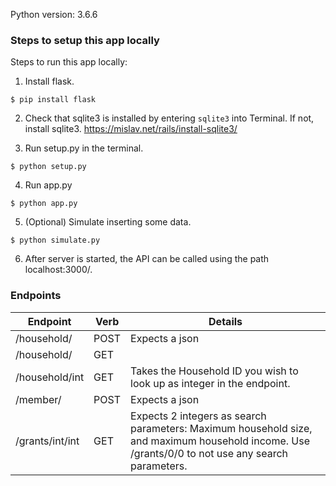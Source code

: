 Python version: 3.6.6

### Steps to setup this app locally

Steps to run this app locally:

1. Install flask.

`$ pip install flask`

2. Check that sqlite3 is installed by entering `sqlite3` into Terminal. If not, install sqlite3. https://mislav.net/rails/install-sqlite3/

3. Run setup.py in the terminal.

`$ python setup.py`

4. Run app.py

`$ python app.py`

5. (Optional) Simulate inserting some data.

`$ python simulate.py`

6. After server is started, the API can be called using the path localhost:3000/.



### Endpoints

| Endpoint            | Verb | Details                                                                                                                                            |
|---------------------|------|----------------------------------------------------------------------------------------------------------------------------------------------------|
| /household/         | POST | Expects a json                                                                                                                                     |
| /household/         | GET  |                                                                                                                                                    |
| /household/int    | GET  | Takes the Household ID you wish to look up as integer in the endpoint.                                                                                                                                                   |
| /member/            | POST | Expects a json                                                                                                                                     |
| /grants/int/int | GET  | Expects 2 integers as search parameters: Maximum household size, and maximum household income.   Use /grants/0/0 to not use any search parameters. |

